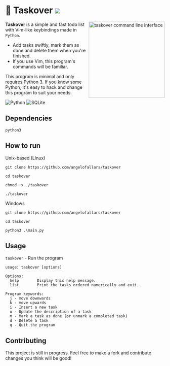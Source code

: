 # 📕 Taskover <a href="./LICENSE.md"><img src="https://img.shields.io/badge/license-MIT-blue.svg"></a>

<img src="https://i.imgur.com/PBA0LaH.png" alt="taskover command line interface" align="right" height="240px">

**Taskover** is a simple and fast todo list with Vim-like keybindings made in `Python`.

- Add tasks swiftly, mark them as done and delete them when you're finished.
- If you use Vim, this program's commands will be familiar.

This program is minimal and only requires Python 3. If you know some Python, it's easy to hack and change this program to suit your needs.

![Python](https://img.shields.io/badge/Python-3776AB?style=for-the-badge&logo=python&logoColor=white) ![SQLite](https://img.shields.io/badge/SQLite-07405E?style=for-the-badge&logo=sqlite&logoColor=white) 

## Dependencies

`python3`

## How to run

Unix-based (Linux)

`git clone https://github.com/angelofallars/taskover`

`cd taskover`

`chmod +x ./taskover`

`./taskover`

Windows

`git clone https://github.com/angelofallars/taskover`

`cd taskover`

`python3 .\main.py`

## Usage

`taskover` - Run the program

```
usage: taskover [options]

Options:
  help        Display this help message.
  list        Print the tasks ordered numerically and exit.

Program keywords:
  j - move downwards
  k - move upwards
  i - Insert a new task
  u - Update the description of a task
  m - Mark a task as done (or unmark a completed task)
  d - Delete a task
  q - Quit the program
```

## Contributing

This project is still in progress. Feel free to make a fork and contribute
changes you think will be good!

